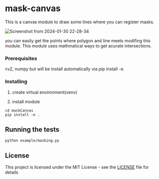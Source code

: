 # mask-canvas

This is a canvas module to draw some lines  where you can register masks.

![Screenshot from 2024-01-30 22-28-34](https://github.com/teo646/mask-canvas/assets/61399931/2dffbd33-83ca-4622-9def-3b13970b1510)

you can easily get the points where polygon and line meets modifing this module. This module uses mathmatical ways to get acurate intersections.


### Prerequisites

cv2, numpy but will be install automatically via pip install -e.

### Installing

1. create virtual environment(venv)

2. install module
```
cd maskCanvas
pip install -e .
```


## Running the tests
```
python example/masking.py
```

## License

This project is licensed under the MIT License - see the [LICENSE](LICENSE) file for details


